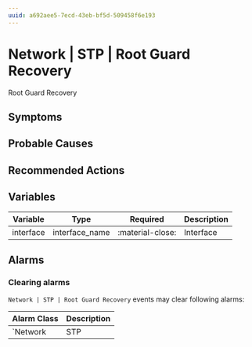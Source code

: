 ```yaml
---
uuid: a692aee5-7ecd-43eb-bf5d-509458f6e193
---
```

# Network | STP | Root Guard Recovery

Root Guard Recovery

## Symptoms

## Probable Causes

## Recommended Actions

## Variables

Variable | Type | Required | Description
--- | --- | --- | ---
interface | interface_name | :material-close: | Interface

## Alarms

### Clearing alarms

`Network | STP | Root Guard Recovery` events may clear following alarms:

Alarm Class | Description
--- | ---
`Network | STP | Root Guard Violation` | dispose
